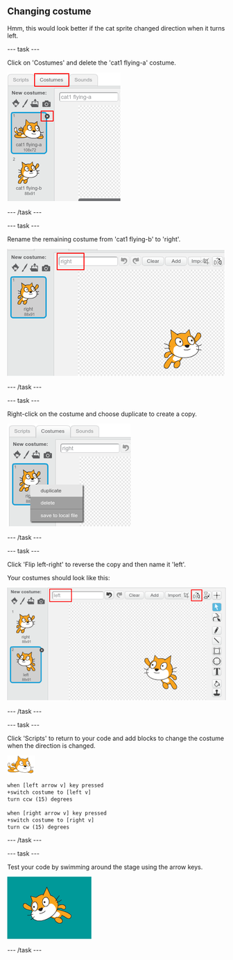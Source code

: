 ## Changing costume

Hmm, this would look better if the cat sprite changed direction when it turns left. 

--- task ---

Click on 'Costumes' and delete the 'cat1 flying-a' costume.

![costumes tab and delete icon highlighted on costume](images/swim-delete-a.png) 

--- /task ---

--- task ---

Rename the remaining costume from 'cat1 flying-b' to 'right'. 

![name right highlighted in costumes tab](images/swim-costume-right.png)

--- /task ---

--- task ---

Right-click on the costume and choose duplicate to create a copy. 

![costume menu with duplicate highlighted](images/swim-costume-duplicate.png)

--- /task ---

--- task ---

Click 'Flip left-right' to reverse the copy and then name it 'left'. 

Your costumes should look like this:

![new costume facing left with flip icon and name highlighted](images/swim-costume-left.png)

--- /task ---

--- task ---

Click 'Scripts' to return to your code and add blocks to change the costume when the direction is changed. 

![swimmer sprite](images/swimmer-sprite.png)

```blocks
when [left arrow v] key pressed
+switch costume to [left v]
turn ccw (15) degrees

when [right arrow v] key pressed
+switch costume to [right v]
turn cw (15) degrees
```
--- /task ---

--- task ---

Test your code by swimming around the stage using the arrow keys. 

![sprite facing left](images/swim-test-left.png)

--- /task ---
